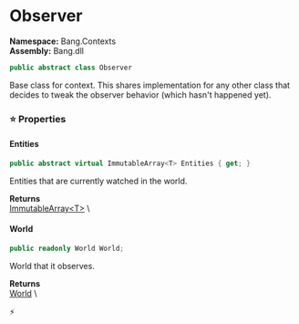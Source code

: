 # Observer

**Namespace:** Bang.Contexts \
**Assembly:** Bang.dll

```csharp
public abstract class Observer
```

Base class for context. This shares implementation for any other class that decides to tweak
            the observer behavior (which hasn't happened yet).

### ⭐ Properties
#### Entities
```csharp
public abstract virtual ImmutableArray<T> Entities { get; }
```

Entities that are currently watched in the world.

**Returns** \
[ImmutableArray\<T\>](https://learn.microsoft.com/en-us/dotnet/api/System.Collections.Immutable.ImmutableArray-1?view=net-7.0) \
#### World
```csharp
public readonly World World;
```

World that it observes.

**Returns** \
[World](../..//Bang/World.html) \


⚡